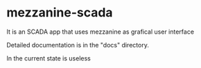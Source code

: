 # mezzanine-scada
It is an SCADA app that uses mezzanine as grafical user interface

Detailed documentation is in the "docs" directory.

In the current state is useless

